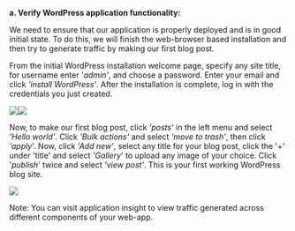 ﻿**a. Verify WordPress application functionality:**

We need to ensure that our application is properly deployed and is in good initial state. To do this, we will finish the web-browser based installation and then try to generate traffic by making our first blog post.

From the initial WordPress installation welcome page, specify any site title, for username enter '*admin'*, and choose a password. Enter your email and click *'install WordPress'*. After the installation is complete, log in with the credentials you just created.


![](Aspose.Words.93dc5190-5387-4aab-81d1-fc60d2fd7264.001.png)![](Aspose.Words.93dc5190-5387-4aab-81d1-fc60d2fd7264.002.png)


Now, to make our first blog post, click *'posts*' in the left menu and select *'Hello world'*. Click *'Bulk actions'* and select *'move to trash'*, then click *'apply*'. Now, click *'Add new'*, select any title for your blog post, click the '+' under 'title' and select *'Gallery*' to upload any image of your choice. Click '*publish*' twice and select *'view post'*. This is your first working WordPress blog site.

![](Aspose.Words.93dc5190-5387-4aab-81d1-fc60d2fd7264.003.png)

Note: You can visit application insight to view traffic generated across different components of your web-app.

